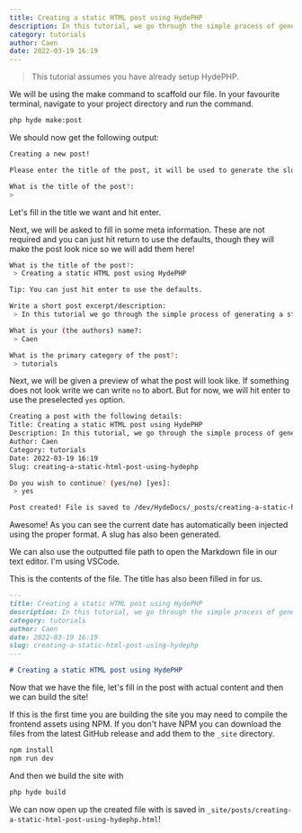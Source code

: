 ```yaml
---
title: Creating a static HTML post using HydePHP
description: In this tutorial, we go through the simple process of generating a static blog post
category: tutorials
author: Caen
date: 2022-03-19 16:19
---
```


> This tutorial assumes you have already setup HydePHP.

We will be using the make command to scaffold our file. In your favourite terminal, navigate to your project directory and run the command.

```bash
php hyde make:post
```

We should now get the following output:
```bash
Creating a new post!

Please enter the title of the post, it will be used to generate the slug.

What is the title of the post?:
>
```

Let's fill in the title we want and hit enter.

Next, we will be asked to fill in some meta information. These are not required and you can just hit return to use the defaults, though they will make the post look nice so we will add them here!

```bash
What is the title of the post?:
 > Creating a static HTML post using HydePHP

Tip: You can just hit enter to use the defaults.

Write a short post excerpt/description:
 > In this tutorial we go through the simple process of generating a static blog post

What is your (the authors) name?:
 > Caen

What is the primary category of the post?:
 > tutorials
```

Next, we will be given a preview of what the post will look like. If something does not look write we can write `no` to abort. But for now, we will hit enter to use the preselected `yes` option.

```bash
Creating a post with the following details:
Title: Creating a static HTML post using HydePHP
Description: In this tutorial, we go through the simple process of generating a static blog post
Author: Caen
Category: tutorials
Date: 2022-03-19 16:19
Slug: creating-a-static-html-post-using-hydephp

Do you wish to continue? (yes/no) [yes]:
 > yes

Post created! File is saved to /dev/HydeDocs/_posts/creating-a-static-html-post-using-hydephp.md
```

Awesome! As you can see the current date has automatically been injected using the proper format. A slug has also been generated.

We can also use the outputted file path to open the Markdown file in our text editor. I'm using VSCode.

This is the contents of the file. The title has also been filled in for us.
```markdown
---
title: Creating a static HTML post using HydePHP
description: In this tutorial, we go through the simple process of generating a static blog post
category: tutorials
author: Caen
date: 2022-03-19 16:19
slug: creating-a-static-html-post-using-hydephp
---

# Creating a static HTML post using HydePHP
```

Now that we have the file, let's fill in the post with actual content and then we can build the site!

If this is the first time you are building the site you may need to compile the frontend assets using NPM. If you don't have NPM you can download the files from the latest GitHub release and add them to the `_site` directory.

```bash
npm install
npm run dev
```

And then we build the site with
```bash
php hyde build
```

We can now open up the created file with is saved in `_site/posts/creating-a-static-html-post-using-hydephp.html`!
